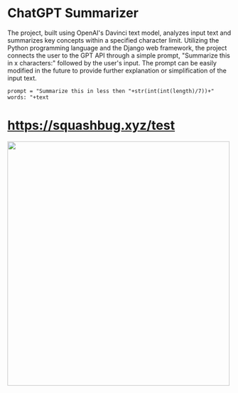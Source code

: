 # ChatGPT Summarizer

The project, built using OpenAI's Davinci text model, analyzes input text and summarizes key concepts within a specified character limit. Utilizing the Python programming language and the Django web framework, the project connects the user to the GPT API through a simple prompt, "Summarize this in x characters:" followed by the user's input. The prompt can be easily modified in the future to provide further explanation or simplification of the input text.
```
prompt = "Summarize this in less then "+str(int(int(length)/7))+" words: "+text

```
# https://squashbug.xyz/test

<img src="https://i.imgur.com/Lj0yFJS.png" width="500" height="550" />
